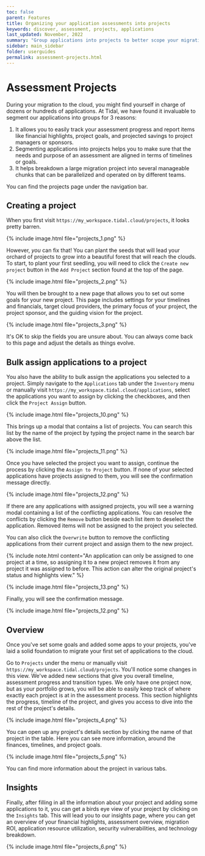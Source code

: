 ```yaml
---
toc: false
parent: Features
title: Organizing your application assessments into projects
keywords: discover, assessment, projects, applications
last_updated: November, 2022
summary: "Group applications into projects to better scope your migrations and get more tailored insights"
sidebar: main_sidebar
folder: userguides
permalink: assessment-projects.html
---
```



# Assessment Projects

During your migration to the cloud, you might find yourself in charge of dozens or hundreds of applications. At Tidal, we have found it invaluable to segment our applications into groups for 3 reasons:

1. It allows you to easily track your assessment progress and report items like financial highlights, project goals, and projected savings to project managers or sponsors.
1. Segmenting applications into projects helps you to make sure that the needs and purpose of an assessment are aligned in terms of timelines or goals.
1. It helps breakdown a large migration project into several manageable chunks that can be parallelized and operated on by different teams.

You can find the projects page under the navigation bar.

## Creating a project

When you first visit `https://my_workspace.tidal.cloud/projects`, it looks pretty barren.

{% include image.html file="projects_1.png" %}

However, _you_ can fix that! You can plant the seeds that will lead your orchard of projects to grow into a beautiful forest that will reach the clouds. To start, to plant your first seedling, you will need to click the `Create new project` button in the `Add Project` section found at the top of the page.

{% include image.html file="projects_2.png" %}

You will then be brought to a new page that allows you to set out some goals for your new project. This page includes settings for your timelines and financials, target cloud providers, the primary focus of your project, the project sponsor, and the guiding vision for the project.

{% include image.html file="projects_3.png" %}

It's OK to skip the fields you are unsure about. You can always come back to this page and adjust the details as things evolve.

## Bulk assign applications to a project
You also have the ability to bulk assign the applications you selected to a project. Simply navigate to the `Applications` tab under the `Inventory` menu or manually visit `https://my_workspace.tidal.cloud/applications`, select the applications you want to assign by clicking the checkboxes, and then click the `Project Assign` button.

{% include image.html file="projects_10.png" %}

This brings up a modal that contains a list of projects. You can search this list by the name of the project by typing the project name in the search bar above the list.

{% include image.html file="projects_11.png" %}

Once you have selected the project you want to assign, continue the process by clicking the `Assign to Project` button. If none of your selected applications have projects assigned to them, you will see the confirmation message directly.

{% include image.html file="projects_12.png" %}

If there are any applications with assigned projects, you will see a warning modal containing a list of the conflicting applications. You can resolve the conflicts by clicking the `Remove` button beside each list item to deselect the application. Removed items will not be assigned to the project you selected.

You can also click the `Overwrite` button to remove the conflicting applications from their current project and assign them to the new project.

{% include note.html content="An application can only be assigned to one project at a time, so assigning it to a new project removes it from any project it was assigned to before. This action can alter the original project's status and highlights view." %}

{% include image.html file="projects_13.png" %}

Finally, you will see the confirmation message.

{% include image.html file="projects_12.png" %}

## Overview

Once you've set some goals and added some apps to your projects, you've laid a solid foundation to migrate your first set of applications to the cloud.

Go to `Projects` under the menu or manually visit `https://my_workspace.tidal.cloud/projects`. You'll notice some changes in this view. We've added new sections that give you overall timeline, assessment progress and transition types. We only have one project now, but as your portfolio grows, you will be able to easily keep track of where exactly each project is at in the assessment process. This section highlights the progress, timeline of the project, and gives you access to dive into the rest of the project's details.

{% include image.html file="projects_4.png" %}

You can open up any project's details section by clicking the name of that project in the table. Here you can see more information, around the finances, timelines, and project goals.

{% include image.html file="projects_5.png" %}

You can find more information about the project in various tabs.

## Insights

Finally, after filling in all the information about your project and adding some applications to it, you can get a birds eye view of your project by clicking on the `Insights` tab. This will lead you to our insights page, where you can get an overview of your financial highlights, assessment overview, migration ROI, application resource utilization, security vulnerabilities, and technology breakdown.

{% include image.html file="projects_6.png" %}
